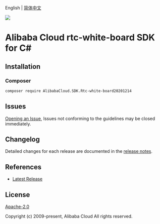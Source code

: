 English | [简体中文](README-CN.md)

![](https://aliyunsdk-pages.alicdn.com/icons/AlibabaCloud.svg)

# Alibaba Cloud rtc-white-board SDK for C#

## Installation

### Composer

```bash
composer require AlibabaCloud.SDK.Rtc-white-board20201214
```

## Issues

[Opening an Issue](https://github.com/aliyun/alibabacloud-csharp-sdk/issues/new), Issues not conforming to the guidelines may be closed immediately.

## Changelog

Detailed changes for each release are documented in the [release notes](./ChangeLog.md).

## References

* [Latest Release](https://github.com/aliyun/alibabacloud-csharp-sdk/)

## License

[Apache-2.0](http://www.apache.org/licenses/LICENSE-2.0)

Copyright (c) 2009-present, Alibaba Cloud All rights reserved.
